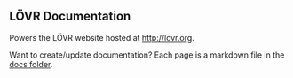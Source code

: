 LÖVR Documentation
---

Powers the LÖVR website hosted at <http://lovr.org>.

Want to create/update documentation?  Each page is a markdown file in the [docs folder](docs).
